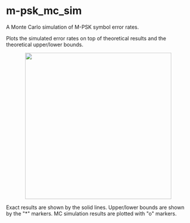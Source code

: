 # m-psk_mc_sim
A Monte Carlo simulation of M-PSK symbol error rates.

Plots the simulated error rates on top of theoretical results and the theoretical upper/lower bounds.

<div align="center"><img src="https://cloud.githubusercontent.com/assets/3694352/16028108/7cb5f59a-31a1-11e6-8355-bd18bd3f57c8.png" style="width: 400px;"/></div>

Exact results are shown by the solid lines. Upper/lower bounds are shown by the "*" markers. MC simulation results are plotted with "o" markers.
